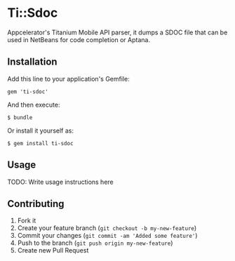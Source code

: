 # Ti::Sdoc

Appcelerator's Titanium Mobile API parser, it dumps a SDOC file
that can be used in NetBeans for code completion or Aptana.

## Installation

Add this line to your application's Gemfile:

    gem 'ti-sdoc'

And then execute:

    $ bundle

Or install it yourself as:

    $ gem install ti-sdoc

## Usage

TODO: Write usage instructions here

## Contributing

1. Fork it
2. Create your feature branch (`git checkout -b my-new-feature`)
3. Commit your changes (`git commit -am 'Added some feature'`)
4. Push to the branch (`git push origin my-new-feature`)
5. Create new Pull Request
